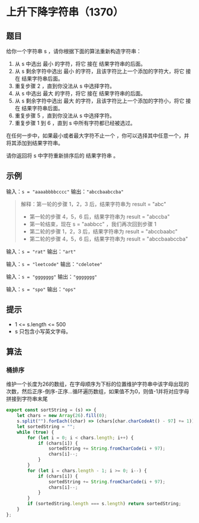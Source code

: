 # 上升下降字符串（1370）

## 题目

给你一个字符串 s ，请你根据下面的算法重新构造字符串：

1. 从 s 中选出 最小 的字符，将它 接在 结果字符串的后面。
2. 从 s 剩余字符中选出 最小 的字符，且该字符比上一个添加的字符大，将它 接在 结果字符串后面。
3. 重复步骤 2 ，直到你没法从 s 中选择字符。
4. 从 s 中选出 最大 的字符，将它 接在 结果字符串的后面。
5. 从 s 剩余字符中选出 最大 的字符，且该字符比上一个添加的字符小，将它 接在 结果字符串后面。
6. 重复步骤 5 ，直到你没法从 s 中选择字符。
7. 重复步骤 1 到 6 ，直到 s 中所有字符都已经被选过。

在任何一步中，如果最小或者最大字符不止一个 ，你可以选择其中任意一个，并将其添加到结果字符串。

请你返回将 s 中字符重新排序后的 结果字符串 。

## 示例

输入：`s = "aaaabbbbcccc"`
输出：`"abccbaabccba"`
> 解释：第一轮的步骤 1，2，3 后，结果字符串为 result = "abc"
> - 第一轮的步骤 4，5，6 后，结果字符串为 result = "abccba"
> - 第一轮结束，现在 s = "aabbcc" ，我们再次回到步骤 1
> - 第二轮的步骤 1，2，3 后，结果字符串为 result = "abccbaabc"
> - 第二轮的步骤 4，5，6 后，结果字符串为 result = "abccbaabccba"

输入：`s = "rat"`
输出：`"art"`

输入：`s = "leetcode"`
输出：`"cdelotee"`

输入：`s = "ggggggg"`
输出：`"ggggggg"`

输入：`s = "spo"`
输出：`"ops"`

## 提示

- 1 <= s.length <= 500
- s 只包含小写英文字母。

## 算法

### 桶排序

维护一个长度为26的数组，在字母顺序为下标的位置维护字符串中该字母出现的次数，然后正序-倒序-正序...循环遍历数组，如果值不为0，则值-1并将对应字母拼接到字符串末尾

```js
export const sortString = (s) => {
	let chars = new Array(26).fill(0);
	s.split("").forEach((char) => (chars[char.charCodeAt() - 97] += 1));
	let sortedString = "";
	while (true) {
		for (let i = 0; i < chars.length; i++) {
			if (chars[i]) {
				sortedString += String.fromCharCode(i + 97);
				chars[i]--;
			}
		}
		for (let i = chars.length - 1; i >= 0; i--) {
			if (chars[i]) {
				sortedString += String.fromCharCode(i + 97);
				chars[i]--;
			}
		}
		if (sortedString.length === s.length) return sortedString;
	}
};
```